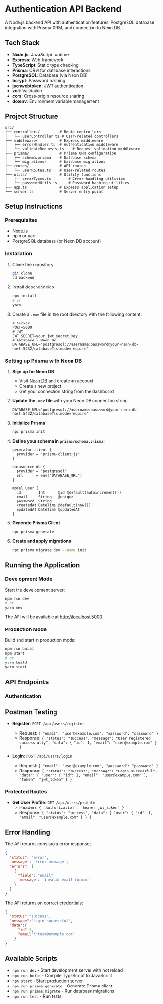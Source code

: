 # Authentication API Backend

A Node.js backend API with authentication features, PostgreSQL database integration with Prisma ORM, and connection to Neon DB.

## Tech Stack

- **Node.js**: JavaScript runtime
- **Express**: Web framework
- **TypeScript**: Static type checking
- **Prisma**: ORM for database interactions
- **PostgreSQL**: Database (via Neon DB)
- **bcrypt**: Password hashing
- **jsonwebtoken**: JWT authentication
- **zod**: Validation
- **cors**: Cross-origin resource sharing
- **dotenv**: Environment variable management

## Project Structure

```
src/
├── controllers/         # Route controllers
│   └── userController.ts # User-related controllers
├── middleware/          # Express middleware
│   ├── errorHandler.ts  # Authentication middleware
│   └── validateRequests.ts    # Request validation middleware
├── prisma/              # Prisma ORM configuration
│   ├── schema.prisma    # Database schema
│   └── migrations/      # Database migrations
├── routes/              # API routes
│   └── userRoutes.ts    # User-related routes
├── utils/               # Utility functions
│   ├── errorTypes.ts        # Error handling utilities
│   └── passwordUtils.ts     # Password hashing utilities
├── app.ts               # Express application setup
└── server.ts            # Server entry point
```

## Setup Instructions

### Prerequisites

- Node.js
- npm or yarn
- PostgreSQL database (or Neon DB account)

### Installation

1. Clone the repository
   ```bash
   git clone 
   cd backend
   ```

2. Install dependencies
   ```bash
   npm install
   # or
   yarn
   ```

3. Create a `.env` file in the root directory with the following content:
   ```
   # Server
   PORT=5000   
   # JWT
   JWT_SECRET=your_jwt_secret_key   
   # Database - Neon DB
   DATABASE_URL="postgresql://username:password@your-neon-db-host:5432/database?sslmode=require"
   ```

### Setting up Prisma with Neon DB

1. **Sign up for Neon DB**
   - Visit [Neon DB](https://neon.tech/) and create an account
   - Create a new project
   - Get your connection string from the dashboard

2. **Update the `.env` file** with your Neon DB connection string:
   ```
   DATABASE_URL="postgresql://username:password@your-neon-db-host:5432/database?sslmode=require"
   ```

3. **Initialize Prisma**
   ```bash
   npx prisma init
   ```

4. **Define your schema in `prisma/schema.prisma`**:
   ```prisma
   generator client {
     provider = "prisma-client-js"
   }
   
   datasource db {
     provider = "postgresql"
     url      = env("DATABASE_URL")
   }
   
   model User {
     id        Int      @id @default(autoincrement())
     email     String   @unique
     password  String
     createdAt DateTime @default(now())
     updatedAt DateTime @updatedAt
   }
   ```

5. **Generate Prisma Client**
   ```bash
   npx prisma generate
   ```

6. **Create and apply migrations**
   ```bash
   npx prisma migrate dev --name init
   ```

## Running the Application

### Development Mode

Start the development server:

```bash
npm run dev
# or
yarn dev
```

The API will be available at [http://localhost:5000](http://localhost:5000).

### Production Mode

Build and start in production mode:

```bash
npm run build
npm start
# or
yarn build
yarn start
```

## API Endpoints

### Authentication

## Postman Testing

- **Register**: `POST /api/users/register`
  - Request: `{ "email": "user@example.com", "password": "password" }`
  - Response: `{ "status": "success", "message": "User registered successfully", "data": { "id": 1, "email": "user@example.com" } }`

- **Login**: `POST /api/users/login`
  - Request: `{ "email": "user@example.com", "password": "password" }`
  - Response: `{ "status": "success", "message": "Login successful", "data": { "user": { "id": 1, "email": "user@example.com" }, "token": "jwt_token" } }`

### Protected Routes

- **Get User Profile**: `GET /api/users/profile`
  - Headers: `{ "Authorization": "Bearer jwt_token" }`
  - Response: `{ "status": "success", "data": { "user": { "id": 1, "email": "user@example.com" } } }`

## Error Handling

The API returns consistent error responses:

```json
{
  "status": "error",
  "message": "Error message",
  "errors": [
    {
      "field": "email",
      "message": "Invalid email format"
    }
  ]
}
```


The API returns on correct credentials:
```json
{
  "status":"success",
  "message":"Login successful",
  "data":{
      "id":1,
      "email":"test@example.com"
    }
}
```


## Available Scripts

- `npm run dev` - Start development server with hot reload
- `npm run build` - Compile TypeScript to JavaScript
- `npm start` - Start production server
- `npm run prisma:generate` - Generate Prisma client
- `npm run prisma:migrate` - Run database migrations
- `npm run test` - Run tests
